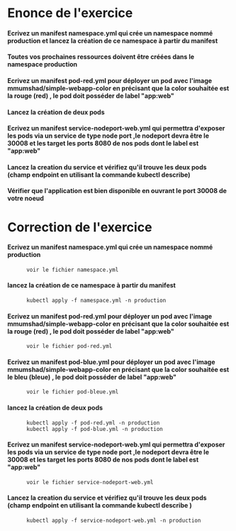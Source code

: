 # Enonce de l'exercice 

#### Ecrivez un manifest namespace.yml qui crée un namespace nommé production et lancez la création de ce namespace à partir du manifest 
#### Toutes vos prochaines ressources doivent être créées dans le namespace production 
####  Ecrivez un manifest pod-red.yml pour déployer un pod avec l'image mmumshad/simple-webapp-color en précisant que la color souhaitée est la rouge (red) , le pod doit posséder de label "app:web"
#### Lancez la création de deux pods 
#### Ecrivez un manifest service-nodeport-web.yml qui permettra d'exposer les pods via un service de type node port ,le nodeport devra être le 30008 et les target les ports 8080 de nos pods dont le label est "app:web"
#### Lancez la creation du service et vérifiez qu'il trouve les deux pods (champ endpoint en utilisant la commande kubectl describe)
#### Vérifier que l'application est bien disponible en ouvrant le port 30008 de votre noeud 





# Correction de l'exercice 

#### Ecrivez un manifest namespace.yml qui crée un namespace nommé production 
          voir le fichier namespace.yml 
#### lancez la création de ce namespace à partir du manifest 
          kubectl apply -f namespace.yml -n production
#### Ecrivez un manifest pod-red.yml pour déployer un pod avec l'image mmumshad/simple-webapp-color en précisant que la color souhaitée est la rouge (red) , le pod doit posséder de label "app:web"
          voir le fichier pod-red.yml
#### Ecrivez un manifest pod-blue.yml pour déployer un pod avec l'image mmumshad/simple-webapp-color en précisant que la color souhaitée est le bleu (bleue) , le pod doit posséder de label "app:web"
          voir le fichier pod-bleue.yml
#### lancez la création de deux pods 
          kubectl apply -f pod-red.yml -n production
          kubectl apply -f pod-blue.yml -n production  
#### Ecrivez un manifest service-nodeport-web.yml qui permettra d'exposer les pods via un service de type node port ,le nodeport devra être le 30008 et les target les ports 8080 de nos pods dont le label est "app:web"
          voir le fichier service-nodeport-web.yml
#### Lancez la creation du service et vérifiez qu'il trouve les deux pods (champ endpoint en utilisant la commande kubectl describe )
          kubectl apply -f service-nodeport-web.yml -n production
